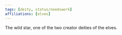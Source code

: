 ```yaml
---
tags: [deity, status/needswork]
affiliations: [elves]
---
```


The wild star, one of the two creator deities of the elves. 
